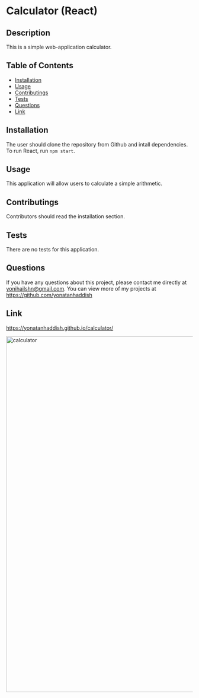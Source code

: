 # Calculator (React)

## Description
This is a simple web-application calculator.

## Table of Contents
* [Installation](#installation)
* [Usage](#usage)
* [Contributings](#contributings)
* [Tests](#tests)
* [Questions](#questions)
* [Link](#link)

## Installation
The user should clone the repository from Github and intall dependencies. To run React, run `npm start`.

## Usage
This application will allow users to calculate a simple arithmetic.

## Contributings
Contributors should read the installation section.

## Tests
There are no tests for this application.

## Questions
If you have any questions about this project, please contact me directly at yonihailshn@gmail.com. You can view more of my projects at https://github.com/yonatanhaddish

## Link
https://yonatanhaddish.github.io/calculator/

<img width="960" alt="calculator" src="https://user-images.githubusercontent.com/78513952/138323986-d4afe1fb-ca6c-42a4-9aae-92e99060bbde.png">